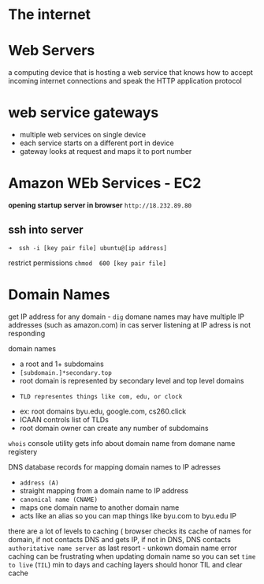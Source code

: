 # The internet
# Web Servers
a computing device that is hosting a web service that knows how to accept incoming internet connections and speak the HTTP application protocol
# web service gateways
* multiple web services on single device
* each service starts on a different port in device
* gateway looks at request and maps it to port number

# Amazon WEb Services - EC2

**opening startup server in browser**
`http://18.232.89.80`

## ssh into server
`➜  ssh -i [key pair file] ubuntu@[ip address]`

restrict permissions
 `chmod  600 [key pair file]`

 # Domain Names
get IP address for any domain - `dig`
domane names may have multiple IP addresses (such as amazon.com)  in cas server listening at IP adress is not responding

domain names 
* a root and 1+ subdomains
*   `[subdomain.]*secondary.top`
*   root domain is represented by secondary level and top level domains
*     TLD representes things like com, edu, or clock
* ex: root domains byu.edu, google.com, cs260.click
* ICAAN controls list of TLDs
* root domain owner can create any number of subdomains

`whois` console utility gets info about domain name from domane name registery

DNS database records for mapping domain names to IP adresses
* `address (A)`
*   straight mapping from a domain  name to IP address
* `canonical name (CNAME)`
*   maps one domain name to another domain name
*   acts like an alias so you can map things like byu.com to byu.edu IP

there are a lot of levels to caching
( browser checks its cache of names for domain, if not contacts DNS and gets IP, if not in DNS, DNS contacts `authoritative name server` as last resort - unkown domain name error
caching can be frustrating when updating domain name
so you can set `time to live` (`TIL`) min to days and caching layers should honor TIL and clear cache

